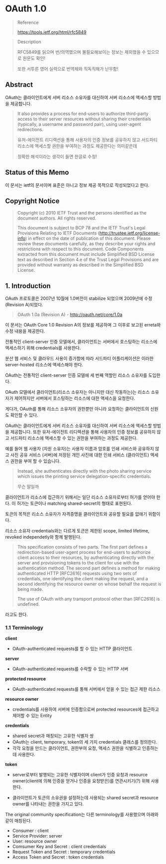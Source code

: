 # OAuth 1.0

> Reference
>
> https://tools.ietf.org/html/rfc5849

> Description
>
> RFC5849를 읽으며 번/의역했으며 불필요해보이는 정보는 제외했을 수 있으므로 원문도 확인!
>
> 또한 서투른 영어 실력으로 번역체와 직독직해가 난무함!



## Abstract

OAuth는 클라이언트에게 서버 리소스 소유자를 대신하여 서버 리소스에 액세스할 방법을 제공합니다.

> It also provides a process for end-users to authorize third-party access to their server resources without sharing their credentials (typically, a username and password pair), using user-agent redirections.
>
> 유저-에이전트 리디렉션을 통해 사용자의 인증 정보를 공유하지 않고 서드파티 리소스에 액세스할 권한을 부여하는 과정도 제공한다는 의미같은데
>
> 정확한 해석이라는 생각이 들면 한글로 수정!



## Status of this Memo

이 문서는 ietf의 문서이며 표준은 아니고 정보 제공 목적으로 작성되었다고 한다.



## Copyright Notice

> Copyright (c) 2010 IETF Trust and the persons identified as the document authors.  All rights reserved.
>
> This document is subject to BCP 78 and the IETF Trust's Legal Provisions Relating to IETF Documents (http://trustee.ietf.org/license-info) in effect on the date of publication of this document.  Please review these documents carefully, as they describe your rights and restrictions with respect to this document.  Code Components extracted from this document must include Simplified BSD License text as described in Section 4.e of the Trust Legal Provisions and are provided without warranty as described in the Simplified BSD License.



## 1. Introduction

OAuth 프로토콜은 2007년 10월에 1.0버전이 stabilize 되었으며 2009년에 수정(Revision A)되었다.

> OAuth 1.0a (Revision A) - <http://oauth.net/core/1.0a>

이 문서는 OAuth Core 1.0 Revision A의 정보를 제공하며 그 이후로 보고된 erreta와 수정 내용을 제공한다.

전통적인 client-server 인증 모델에서, 클라이언트는 서버에서 호스팅하는 리소스에 액세스하기 위해 credentials를 사용한다.

분산 웹 서비스 및 클라우드 사용이 증가함에 따라 서드파티 어플리케이션은 이러한 server-hosted 리소스에 액세스해야 한다.

OAuth는 전통적인 client-server 인증 모델에 세 번째 역할인 리소스 소유자를 도입한다.

OAuth 모델에서 클라이언트(리소스 소유자는 아니지만 대신 작동하는)는 리소스 소유자가 제어하지만 서버에서 호스팅하는 리소스에 대한 액세스을 요청한다.

게다가, OAuth를 통해 리소스 소유자의 권한뿐만 아니라 요청하는 클라이언트의 신원도 확인할 수 있다.



OAuth는 클라이언트에게 서버 리소스 소유자를 대신하여 서버 리소스에 액세스할 방법을 제공합니다.
또한 유저-에이전트 리디렉션을 통해 사용자의 인증 정보를 공유하지 않고 서드파티 리소스에 액세스할 수 있는 권한을 부여하는 과정도 제공한다.

예를 들어 웹 사용자 (자원 소유자)는 사용자 이름과 암호를 인쇄 서비스와 공유하지 않고 사진 공유 서비스 (서버)에 저장된 개인 사진에 대한 인쇄 서비스 (클라이언트) 액세스 권한을 부여 할 수 있습니다. 

> Instead, she authenticates directly with the photo sharing service which issues the printing service delegation-specific credentials.
> 
> 무슨 말일까



클라이언트가 리소스에 접근하기 위해서는 일단 리소스 소유자로부터 허가를 얻어야 한다. 이 허가는 토큰이나 matching shared-secret의 형태로 표현된다. 

토큰의 목적은 리소스 소유자가 자격증명을 클라이언트와 공유할 필요를 없애기 위함이다. 

리소스 소유자 credentials와는 다르게 토큰은 제한된 scope, limited lifetime, revoked independetly와 함께 발행된다.


> This specification consists of two parts. The first part defines a redirection-based user-agent process for end-users to authorize client access to their resources, by authenticating directly with the server and provisioning tokens to the client for use with the authentication method.  The second part defines a method for making authenticated HTTP [RFC2616] requests using two sets of credentials, one identifying the client making the request, and a second identifying the resource owner on whose behalf the request is being made.
>
> The use of OAuth with any transport protocol other than [RFC2616] is undefined.

라고도 한다.



### 1.1 Terminology

**client**

- OAuth-authenticated requests를 할 수 있는 HTTP 클라이언트

**server**

* OAuth-authenticated requests를 수락할 수 있는 HTTP 서버

**protected resource**

* OAuth-authenticated requests를 통해 서버에서 얻을 수 있는 접근 제한 리소스

**resource owner**

* credentials를 사용하여 서버에 인증함으로써 protected resources에 접근하고 제어할 수  있는 Entity 

**credentials**

* shared secret과 매칭되는 고유한 식별자 쌍
* OAuth는 client, temporary, token의 세 가지 credentials 클래스를 정의한다.
* 각각 요청을 만드는 클라이언트, 권한부여 요청, 액세스 권한을 식별하고 인증하는데 사용한다.

**token**

* server로부터 발행되는 고유한 식별자이며 client가 인증 요청과 resource owner(client에 의해 인증을 얻거나 인증을 요청받은)를 연관시키기(?) 위해 사용한다.

* 클라이언트가 토큰의 소유권을 설정하는데 사용되는 shared secret과 resource owner를 나타내는 권한을 가지고 있다.

The original community specification는 다른 terminology를 사용했으며 아래와 같이 매칭된다.

* Consumer : client
* Service Provider: server
* User: resource owner
* Comsumer Key and Secret : client credentials
* Request Token and Secret : temporary credentials
* Access Token and Secret : token credentials



